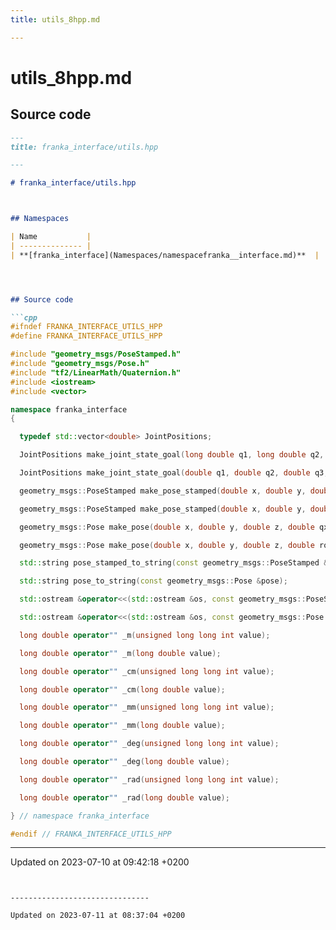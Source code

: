 ```yaml
---
title: utils_8hpp.md

---
```


# utils_8hpp.md






## Source code

```markdown
---
title: franka_interface/utils.hpp

---

# franka_interface/utils.hpp



## Namespaces

| Name           |
| -------------- |
| **[franka_interface](Namespaces/namespacefranka__interface.md)**  |




## Source code

```cpp
#ifndef FRANKA_INTERFACE_UTILS_HPP
#define FRANKA_INTERFACE_UTILS_HPP

#include "geometry_msgs/PoseStamped.h"
#include "geometry_msgs/Pose.h"
#include "tf2/LinearMath/Quaternion.h"
#include <iostream>
#include <vector>

namespace franka_interface
{

  typedef std::vector<double> JointPositions;

  JointPositions make_joint_state_goal(long double q1, long double q2, long double q3, long double q4, long double q5, long double q6, long double q7);

  JointPositions make_joint_state_goal(double q1, double q2, double q3, double q4, double q5, double q6, double q7);

  geometry_msgs::PoseStamped make_pose_stamped(double x, double y, double z, double qx, double qy, double qz, double qw, std::string frame_id);

  geometry_msgs::PoseStamped make_pose_stamped(double x, double y, double z, double roll, double pitch, double yaw, std::string frame_id);

  geometry_msgs::Pose make_pose(double x, double y, double z, double qx, double qy, double qz, double qw);

  geometry_msgs::Pose make_pose(double x, double y, double z, double roll, double pitch, double yaw);

  std::string pose_stamped_to_string(const geometry_msgs::PoseStamped &pose_stamped);

  std::string pose_to_string(const geometry_msgs::Pose &pose);

  std::ostream &operator<<(std::ostream &os, const geometry_msgs::PoseStamped &pose_stamped);

  std::ostream &operator<<(std::ostream &os, const geometry_msgs::Pose &pose);

  long double operator"" _m(unsigned long long int value);

  long double operator"" _m(long double value);

  long double operator"" _cm(unsigned long long int value);

  long double operator"" _cm(long double value);

  long double operator"" _mm(unsigned long long int value);

  long double operator"" _mm(long double value);

  long double operator"" _deg(unsigned long long int value);

  long double operator"" _deg(long double value);

  long double operator"" _rad(unsigned long long int value);

  long double operator"" _rad(long double value);

} // namespace franka_interface

#endif // FRANKA_INTERFACE_UTILS_HPP
```


-------------------------------

Updated on 2023-07-10 at 09:42:18 +0200
```


-------------------------------

Updated on 2023-07-11 at 08:37:04 +0200
